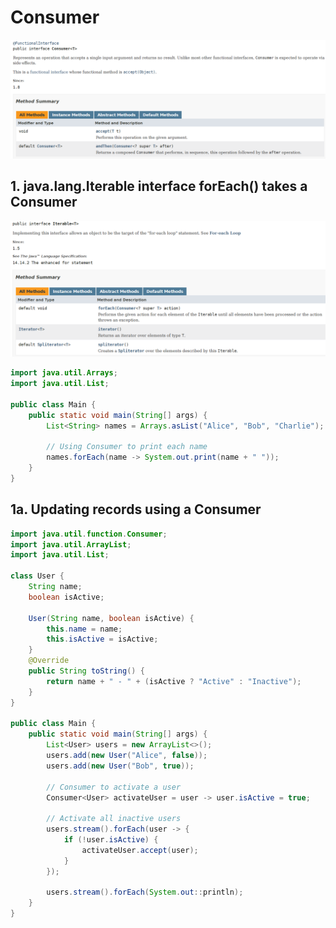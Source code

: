 # Consumer

!["Consumer interface"](../images/Consumer/consumer-interface.png?raw=true)

## 1. java.lang.Iterable interface forEach() takes a Consumer

!["forEach Consumer"](../images/Consumer/forEach-consumer.png?raw=true)

```java
import java.util.Arrays;
import java.util.List;

public class Main {
    public static void main(String[] args) {
        List<String> names = Arrays.asList("Alice", "Bob", "Charlie");

        // Using Consumer to print each name
        names.forEach(name -> System.out.print(name + " "));
    }
}
```

## 1a. Updating records using a Consumer

```java
import java.util.function.Consumer;
import java.util.ArrayList;
import java.util.List;

class User {
    String name;
    boolean isActive;

    User(String name, boolean isActive) {
        this.name = name;
        this.isActive = isActive;
    }
    @Override
    public String toString() {
        return name + " - " + (isActive ? "Active" : "Inactive");
    }
}

public class Main {
    public static void main(String[] args) {
        List<User> users = new ArrayList<>();
        users.add(new User("Alice", false));
        users.add(new User("Bob", true));

        // Consumer to activate a user
        Consumer<User> activateUser = user -> user.isActive = true;

        // Activate all inactive users
        users.stream().forEach(user -> {
            if (!user.isActive) {
                activateUser.accept(user);
            }
        });

        users.stream().forEach(System.out::println);
    }
}
```

